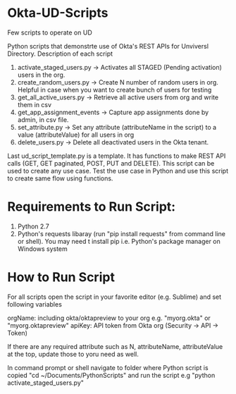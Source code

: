# Okta-UD-Scripts
Few scripts to operate on UD

Python scripts that demonstrte use of Okta's REST APIs for Unviversl Directory. Description of each script

1) activate_staged_users.py -> Activates all STAGED (Pending activation) users in the org.
2) create_random_users.py -> Create N number of random users in org. Helpful in case when you want to create bunch of users for testing
3) get_all_active_users.py -> Retrieve all active users from org and write them in csv
4) get_app_assignment_events -> Capture app assignments done by admin, in csv file. 
5) set_attribute.py -> Set any attribute (attributeName in the script) to a value (attributeValue) for all users in org
6) delete_users.py -> Delete all deactivated users in the Okta tenant. 

Last ud_script_template.py is a template. It has functions to make REST API calls (GET, GET paginated, POST, PUT and DELETE). 
This script can be used to create any use case. Test the use case in Python and use this script to create same flow using functions.

# Requirements to Run Script:

1) Python 2.7
2) Python's requests libaray (run "pip install requests" from command line or shell). You may need t install pip i.e. Python's package
manager on Windows system


# How to Run Script

For all scripts open the script in your favorite editor (e.g. Sublime) and set following variables

orgName: including okta/oktapreview to your org e.g. "myorg.okta" or "myorg.oktapreview"
apiKey: API token from Okta org (Security -> API -> Token)

If there are any required attribute such as N, attributeName, attributeValue at the top, update 
those to yoru need as well.

In command prompt or shell navigate to folder where Python script is copied "cd ~/Documents/PythonScripts" and run the script e.g
"python activate_staged_users.py"
